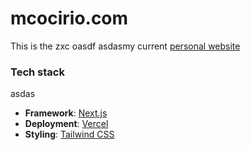 # mcocirio.com

This is the zxc oasdf asdasmy current [personal website](https://mcocirio.com)

### Tech stack
asdas
- **Framework**: [Next.js](https://nextjs.org/)
- **Deployment**: [Vercel](https://vercel.com)
- **Styling**: [Tailwind CSS](https://tailwindcss.com/)
